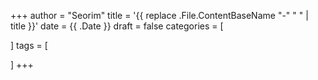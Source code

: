 +++
author = "Seorim"
title = '{{ replace .File.ContentBaseName "-" " " | title }}'
date = {{ .Date }}
draft = false
categories = [
    
]
tags = [
    
]
+++
